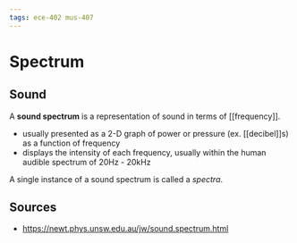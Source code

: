 ```yaml
---
tags: ece-402 mus-407
---
```


# Spectrum

## Sound

A **sound spectrum** is a representation of sound in terms of [[frequency]].

- usually presented as a 2-D graph of power or pressure (ex. [[decibel]]s) as a function of frequency
- displays the intensity of each frequency, usually within the human audible spectrum of 20Hz - 20kHz

A single instance of a sound spectrum is called a _spectra_.

## Sources

- <https://newt.phys.unsw.edu.au/jw/sound.spectrum.html>
